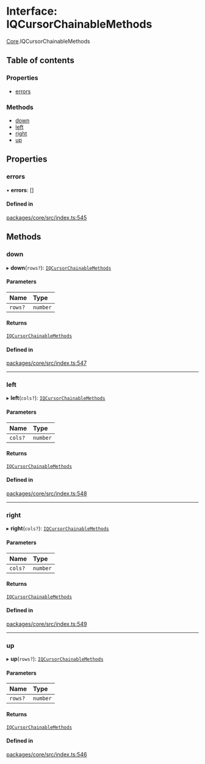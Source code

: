 # Interface: IQCursorChainableMethods

[Core](../modules/Core.md).IQCursorChainableMethods

## Table of contents

### Properties

- [errors](Core.IQCursorChainableMethods.md#errors)

### Methods

- [down](Core.IQCursorChainableMethods.md#down)
- [left](Core.IQCursorChainableMethods.md#left)
- [right](Core.IQCursorChainableMethods.md#right)
- [up](Core.IQCursorChainableMethods.md#up)

## Properties

### errors

• **errors**: []

#### Defined in

[packages/core/src/index.ts:545](https://github.com/iniquitybbs/iniquity/blob/29195b9/packages/core/src/index.ts#L545)

## Methods

### down

▸ **down**(`rows?`): [`IQCursorChainableMethods`](Core.IQCursorChainableMethods.md)

#### Parameters

| Name | Type |
| :------ | :------ |
| `rows?` | `number` |

#### Returns

[`IQCursorChainableMethods`](Core.IQCursorChainableMethods.md)

#### Defined in

[packages/core/src/index.ts:547](https://github.com/iniquitybbs/iniquity/blob/29195b9/packages/core/src/index.ts#L547)

___

### left

▸ **left**(`cols?`): [`IQCursorChainableMethods`](Core.IQCursorChainableMethods.md)

#### Parameters

| Name | Type |
| :------ | :------ |
| `cols?` | `number` |

#### Returns

[`IQCursorChainableMethods`](Core.IQCursorChainableMethods.md)

#### Defined in

[packages/core/src/index.ts:548](https://github.com/iniquitybbs/iniquity/blob/29195b9/packages/core/src/index.ts#L548)

___

### right

▸ **right**(`cols?`): [`IQCursorChainableMethods`](Core.IQCursorChainableMethods.md)

#### Parameters

| Name | Type |
| :------ | :------ |
| `cols?` | `number` |

#### Returns

[`IQCursorChainableMethods`](Core.IQCursorChainableMethods.md)

#### Defined in

[packages/core/src/index.ts:549](https://github.com/iniquitybbs/iniquity/blob/29195b9/packages/core/src/index.ts#L549)

___

### up

▸ **up**(`rows?`): [`IQCursorChainableMethods`](Core.IQCursorChainableMethods.md)

#### Parameters

| Name | Type |
| :------ | :------ |
| `rows?` | `number` |

#### Returns

[`IQCursorChainableMethods`](Core.IQCursorChainableMethods.md)

#### Defined in

[packages/core/src/index.ts:546](https://github.com/iniquitybbs/iniquity/blob/29195b9/packages/core/src/index.ts#L546)
